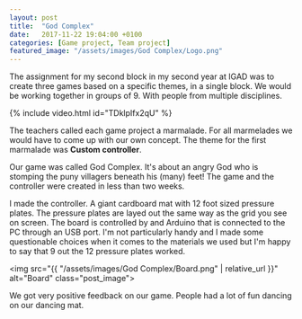 ```yaml
---
layout: post
title:  "God Complex"
date:   2017-11-22 19:04:00 +0100
categories: [Game project, Team project]
featured_image: "/assets/images/God Complex/Logo.png"
---
```

The assignment for my second block in my second year at IGAD was to create three games based on a specific themes, in a single block. We would be working together in groups of 9. With people from multiple disciplines.

<!--more-->
{% include video.html id="TDklpIfx2qU" %}

The teachers called each game project a marmalade. For all marmelades we would have to come up with our own concept. The theme for the first marmalade was <strong>Custom controller</strong>.

Our game was called God Complex. It's about an angry God who is stomping the puny villagers beneath his (many) feet! The game and the controller were created in less than two weeks.

I made the controller. A giant cardboard mat with 12 foot sized pressure plates. The pressure plates are layed out the same way as the grid you see on screen. The board is controlled by and Arduino that is connected to the PC through an USB port. I'm not particularly handy and I made some questionable choices when it comes to the materials we used but I'm happy to say that 9 out the 12 pressure plates worked.

<img src="{{ "/assets/images/God Complex/Board.png" | relative_url }}" alt="Board" class="post_image">

We got very positive feedback on our game. People had a lot of fun dancing on our dancing mat.

